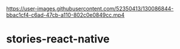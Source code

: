 

https://user-images.githubusercontent.com/52350413/130086844-bbac1cf4-c6ad-47cb-a110-802c0e0849cc.mp4

# stories-react-native
